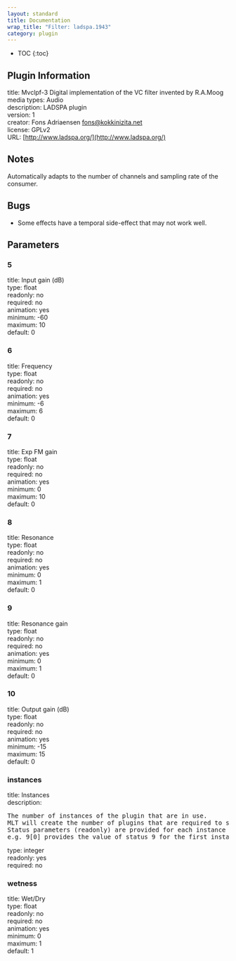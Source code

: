 ```yaml
---
layout: standard
title: Documentation
wrap_title: "Filter: ladspa.1943"
category: plugin
---
```

* TOC
{:toc}

## Plugin Information

title: Mvclpf-3   Digital implementation of the VC filter invented by R.A.Moog  
media types:
Audio  
description: LADSPA plugin  
version: 1  
creator: Fons Adriaensen <fons@kokkinizita.net>  
license: GPLv2  
URL: [http://www.ladspa.org/](http://www.ladspa.org/)  

## Notes

Automatically adapts to the number of channels and sampling rate of the consumer.

## Bugs

* Some effects have a temporal side-effect that may not work well.


## Parameters

### 5

title: Input gain (dB)    
type: float  
readonly: no  
required: no  
animation: yes  
minimum: -60  
maximum: 10  
default: 0  

### 6

title: Frequency    
type: float  
readonly: no  
required: no  
animation: yes  
minimum: -6  
maximum: 6  
default: 0  

### 7

title: Exp FM gain    
type: float  
readonly: no  
required: no  
animation: yes  
minimum: 0  
maximum: 10  
default: 0  

### 8

title: Resonance    
type: float  
readonly: no  
required: no  
animation: yes  
minimum: 0  
maximum: 1  
default: 0  

### 9

title: Resonance gain    
type: float  
readonly: no  
required: no  
animation: yes  
minimum: 0  
maximum: 1  
default: 0  

### 10

title: Output gain (dB)    
type: float  
readonly: no  
required: no  
animation: yes  
minimum: -15  
maximum: 15  
default: 0  

### instances

title: Instances    
description:
<pre>
The number of instances of the plugin that are in use.
MLT will create the number of plugins that are required to support the number of audio channels.
Status parameters (readonly) are provided for each instance and are accessed by specifying the instance number after the identifier (starting at zero).
e.g. 9[0] provides the value of status 9 for the first instance.
</pre>
type: integer  
readonly: yes  
required: no  

### wetness

title: Wet/Dry    
type: float  
readonly: no  
required: no  
animation: yes  
minimum: 0  
maximum: 1  
default: 1  

